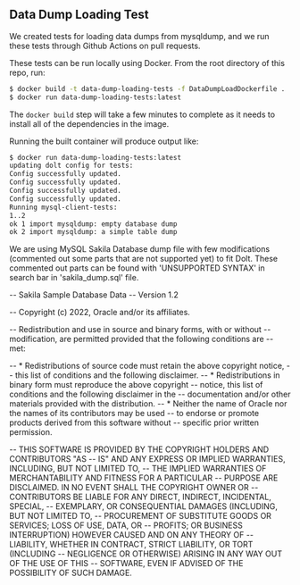 ## Data Dump Loading Test
We created tests for loading data dumps from mysqldump, and we run these tests through Github Actions
on pull requests.

These tests can be run locally using Docker. From the root directory of this repo, run:
```bash
$ docker build -t data-dump-loading-tests -f DataDumpLoadDockerfile .
$ docker run data-dump-loading-tests:latest
```

The `docker build` step will take a few minutes to complete as it needs to install all of the
dependencies in the image.

Running the built container will produce output like:
```bash
$ docker run data-dump-loading-tests:latest
updating dolt config for tests:
Config successfully updated.
Config successfully updated.
Config successfully updated.
Config successfully updated.
Running mysql-client-tests:
1..2
ok 1 import mysqldump: empty database dump
ok 2 import mysqldump: a simple table dump
```

We are using MySQL Sakila Database dump file with few modifications (commented out some parts that are not supported yet) to fit Dolt.
These commented out parts can be found with 'UNSUPPORTED SYNTAX' in search bar in 'sakila_dump.sql' file.

-- Sakila Sample Database Data
-- Version 1.2


-- Copyright (c) 2022, Oracle and/or its affiliates.

-- Redistribution and use in source and binary forms, with or without
-- modification, are permitted provided that the following conditions are
-- met:

-- * Redistributions of source code must retain the above copyright notice,
--   this list of conditions and the following disclaimer.
-- * Redistributions in binary form must reproduce the above copyright
--   notice, this list of conditions and the following disclaimer in the
--   documentation and/or other materials provided with the distribution.
-- * Neither the name of Oracle nor the names of its contributors may be used
--   to endorse or promote products derived from this software without
--   specific prior written permission.

-- THIS SOFTWARE IS PROVIDED BY THE COPYRIGHT HOLDERS AND CONTRIBUTORS "AS
-- IS" AND ANY EXPRESS OR IMPLIED WARRANTIES, INCLUDING, BUT NOT LIMITED TO,
-- THE IMPLIED WARRANTIES OF MERCHANTABILITY AND FITNESS FOR A PARTICULAR
-- PURPOSE ARE DISCLAIMED. IN NO EVENT SHALL THE COPYRIGHT OWNER OR
-- CONTRIBUTORS BE LIABLE FOR ANY DIRECT, INDIRECT, INCIDENTAL, SPECIAL,
-- EXEMPLARY, OR CONSEQUENTIAL DAMAGES (INCLUDING, BUT NOT LIMITED TO,
-- PROCUREMENT OF SUBSTITUTE GOODS OR SERVICES; LOSS OF USE, DATA, OR
-- PROFITS; OR BUSINESS INTERRUPTION) HOWEVER CAUSED AND ON ANY THEORY OF
-- LIABILITY, WHETHER IN CONTRACT, STRICT LIABILITY, OR TORT (INCLUDING
-- NEGLIGENCE OR OTHERWISE) ARISING IN ANY WAY OUT OF THE USE OF THIS
-- SOFTWARE, EVEN IF ADVISED OF THE POSSIBILITY OF SUCH DAMAGE.
